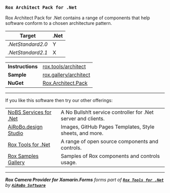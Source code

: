 ### **`Rox Architect Pack for .Net`**

Rox Architect Pack for .Net contains a range of components that help software conform to a chosen architecture pattern.

| Target | .Net |
| --- | --- |
| *.NetStandard2.0* | Y |
| *.NetStandard2.1* | X |

| | |
| --- | --- |
| **Instructions** | [rox.tools/architect](https://rox.tools/architect/) |
| **Sample** | [rox.gallery/architect](https://rox.gallery/architect/) |
| **NuGet** | [Rox.Architect.Pack](https://www.nuget.org/packages/Rox.Architect.Pack/) |

---
If you like this software then try our other offerings:

| | |
| --- | --- |
| [NoBS Services for .Net](https://nobs.services/) | A No Bullsh!t service controller for .Net server and clients. |
| [AiRoBo.design Studio](https://airobo.design/) | Images, GitHub Pages Templates, Style sheets, and more. |
| [Rox Tools for .Net](https://rox.tools/) | A range of open source components and controls. |
| [Rox Samples Gallery](https://rox.gallery/) | Samples of Rox components and controls usage. |

---
***Rox Camera Provider for Xamarin.Forms*** *forms part of* [***`Rox Tools for .Net`***](https://rox.tools/) *by* [***`AiRoBo Software`***](https://airobo.software/)
